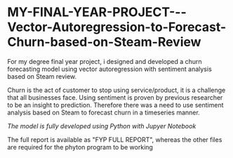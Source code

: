# MY-FINAL-YEAR-PROJECT---Vector-Autoregression-to-Forecast-Churn-based-on-Steam-Review
For my degree final year project, i designed and developed a churn forecasting model using vector autoregression with sentiment analysis based on Steam review.

Churn is the act of customer to stop using service/product, it is a challenge that all businesses face.
Using sentiment is proven by previous researcher to be an insight to prediction. Therefore there was a need to use sentiment analysis based on Steam to forecast churn in a timeseries manner.

*The model is fully developed using Python with Jupyer Notebook*

The full report is available as "FYP FULL REPORT", whereas the other files are required for the phyton program to be working
